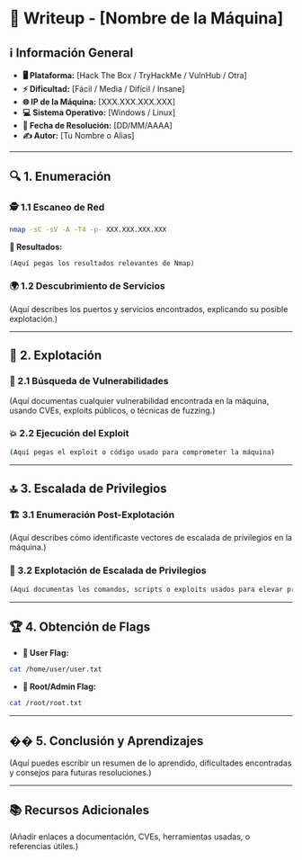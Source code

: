 # 📝 Writeup - [Nombre de la Máquina]

## ℹ️ Información General
- **🖥️ Plataforma:** [Hack The Box / TryHackMe / VulnHub / Otra]
- **⚡ Dificultad:** [Fácil / Media / Difícil / Insane]
- **🌐 IP de la Máquina:** [XXX.XXX.XXX.XXX]
- **💻 Sistema Operativo:** [Windows / Linux]
- **📅 Fecha de Resolución:** [DD/MM/AAAA]
- **✍️ Autor:** [Tu Nombre o Alias]

---

## 🔍 1. Enumeración

### 🕵️ 1.1 Escaneo de Red
```bash
nmap -sC -sV -A -T4 -p- XXX.XXX.XXX.XXX
```
**📜 Resultados:**
```
(Aquí pegas los resultados relevantes de Nmap)
```

### 🌍 1.2 Descubrimiento de Servicios
(Aquí describes los puertos y servicios encontrados, explicando su posible explotación.)

---

## 🎯 2. Explotación

### 🔎 2.1 Búsqueda de Vulnerabilidades
(Aquí documentas cualquier vulnerabilidad encontrada en la máquina, usando CVEs, exploits públicos, o técnicas de fuzzing.)

### 💥 2.2 Ejecución del Exploit
```bash
(Aquí pegas el exploit o código usado para comprometer la máquina)
```

---

## 🔝 3. Escalada de Privilegios

### 🏗️ 3.1 Enumeración Post-Explotación
(Aquí describes cómo identificaste vectores de escalada de privilegios en la máquina.)

### 🚀 3.2 Explotación de Escalada de Privilegios
```bash
(Aquí documentas los comandos, scripts o exploits usados para elevar privilegios.)
```

---

## 🏆 4. Obtención de Flags

- **🔑 User Flag:**
```bash
cat /home/user/user.txt
```

- **👑 Root/Admin Flag:**
```bash
cat /root/root.txt
```

---

## �� 5. Conclusión y Aprendizajes
(Aquí puedes escribir un resumen de lo aprendido, dificultades encontradas y consejos para futuras resoluciones.)

---

## 📚 Recursos Adicionales
(Añadir enlaces a documentación, CVEs, herramientas usadas, o referencias útiles.)
